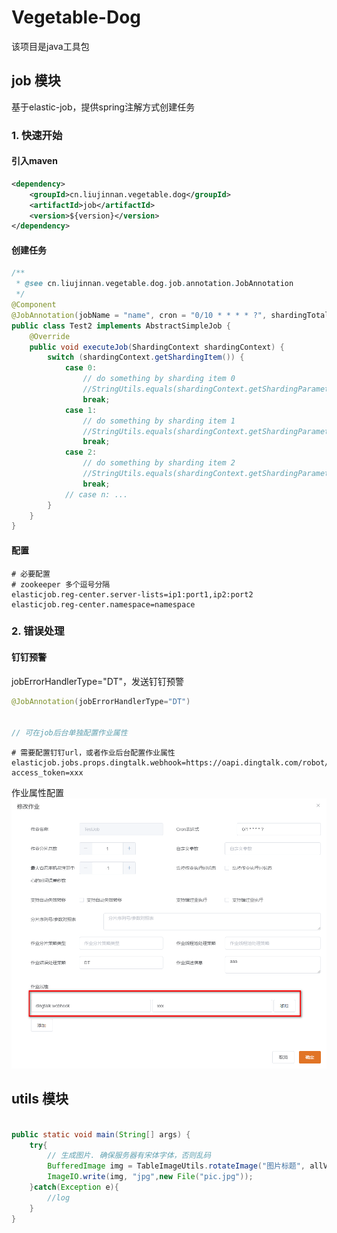 # Vegetable-Dog


该项目是java工具包


## job 模块
基于elastic-job，提供spring注解方式创建任务

### 1. 快速开始

#### 引入maven

```xml
<dependency>
    <groupId>cn.liujinnan.vegetable.dog</groupId>
    <artifactId>job</artifactId>
    <version>${version}</version>
</dependency>
```
#### 创建任务
```java
/**
 * @see cn.liujinnan.vegetable.dog.job.annotation.JobAnnotation
 */
@Component
@JobAnnotation(jobName = "name", cron = "0/10 * * * * ?", shardingTotalCount = 1, description = "bbb", shardingTotalCount = 3, shardingItemParameters = "0=a,1=b,3=c")
public class Test2 implements AbstractSimpleJob {
    @Override
    public void executeJob(ShardingContext shardingContext) {
        switch (shardingContext.getShardingItem()) {
            case 0:
                // do something by sharding item 0
                //StringUtils.equals(shardingContext.getShardingParameter(), "a") == true
                break;
            case 1:
                // do something by sharding item 1
                //StringUtils.equals(shardingContext.getShardingParameter(), "b") == true
                break;
            case 2:
                // do something by sharding item 2
                //StringUtils.equals(shardingContext.getShardingParameter(), "b") == true
                break;
            // case n: ...
        }
    }
}

```
#### 配置
```properties
# 必要配置
# zookeeper 多个逗号分隔
elasticjob.reg-center.server-lists=ip1:port1,ip2:port2
elasticjob.reg-center.namespace=namespace
```

### 2. 错误处理

#### 钉钉预警
jobErrorHandlerType="DT"，发送钉钉预警
```java
@JobAnnotation(jobErrorHandlerType="DT")


// 可在job后台单独配置作业属性
```

```properties
# 需要配置钉钉url，或者作业后台配置作业属性
elasticjob.jobs.props.dingtalk.webhook=https://oapi.dingtalk.com/robot/send?access_token=xxx
```
作业属性配置
![job属性配置](static/img/job_1.png)

## utils 模块

```java

public static void main(String[] args) {
    try{
        // 生成图片. 确保服务器有宋体字体，否则乱码
        BufferedImage img = TableImageUtils.rotateImage("图片标题", allValue, headers);
        ImageIO.write(img, "jpg",new File("pic.jpg"));
    }catch(Exception e){
        //log
    }
}


```
